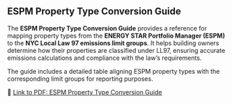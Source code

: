 ## ESPM Property Type Conversion Guide

The **ESPM Property Type Conversion Guide** provides a reference for mapping property types from the **ENERGY STAR Portfolio Manager (ESPM)** to the **NYC Local Law 97 emissions limit groups**. It helps building owners determine how their properties are classified under LL97, ensuring accurate emissions calculations and compliance with the law’s requirements.

The guide includes a detailed table aligning ESPM property types with the corresponding limit groups for reporting purposes.

🔗 [Link to PDF: ESPM Property Type Conversion Guide](https://web.archive.org/web/20240410191436/https://www.nyc.gov/assets/sustainablebuildings/downloads/pdfs/property_types_limit_groups_20221005.pdf)

